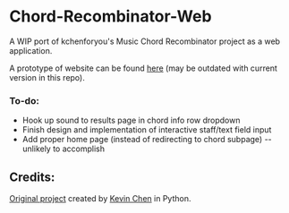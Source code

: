 # Chord-Recombinator-Web
A WIP port of kchenforyou's Music Chord Recombinator project as a web application.

A prototype of website can be found [here](https://chordguru.glitch.me) (may be outdated with current version in this repo).

### To-do:
- Hook up sound to results page in chord info row dropdown
- Finish design and implementation of interactive staff/text field input
- Add proper home page (instead of redirecting to chord subpage) -- unlikely to accomplish

## Credits:
[Original project](https://github.com/Kchenforyou/Chord-Recominbinator) created by [Kevin Chen](https://github.com/Kchenforyou) in Python.
